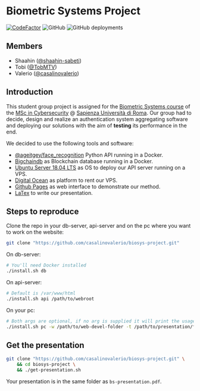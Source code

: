 # Biometric Systems Project

[![CodeFactor](https://www.codefactor.io/repository/github/casalinovalerio/biosys-project/badge)](https://www.codefactor.io/repository/github/casalinovalerio/biosys-project)
![GitHub](https://img.shields.io/github/license/casalinovalerio/biosys-project)
![GitHub deployments](https://img.shields.io/github/deployments/casalinovalerio/biosys-project/github-pages?label=gh-pages)

## Members

- Shaahin ([@shaahin-sabeti](https://github.com/shaahin-sabeti))
- Tobi ([@TobMTV](https://github.com/TobMTV))
- Valerio ([@casalinovalerio](https://github.com/casalinovalerio))

## Introduction

This student group project is assigned for the [Biometric Systems course](https://sites.google.com/a/di.uniroma1.it/biometric-systems/) of the [MSc in Cybersecurity](https://cybersecurity.uniroma1.it/home) @ [Sapienza Università di Roma](https://www.uniroma1.it/en/). Our group had to decide, design and realize an authentication system aggregating software and deploying our solutions with the aim of **testing** its performance in the end.

We decided to use the following tools and software:

* [@ageitgey/face_recognition](https://github.com/ageitgey/face_recognition) Python API running in a Docker.
* [Bigchaindb](https://bigchaindb.com) as Blockchain database running in a Docker.
* [Ubuntu Server 18.04 LTS](https://ubuntu.com/download/server) as OS to deploy our API server running on a VPS.
* [Digital Ocean](https://www.digitalocean.com/) as platform to rent our VPS.
* [Github Pages](https://pages.github.com) as web interface to demonstrate our method.
* [LaTex](https://www.latex-project.org/) to write our presentation.

## Steps to reproduce

Clone the repo in your db-server, api-server and on the pc where you want to work on the website:

```bash
git clone "https://github.com/casalinovalerio/biosys-project.git"
```

On db-server:

```bash
# You'll need Docker installed
./install.sh db
```

On api-server:

```bash
# Default is /var/www/html
./install.sh api /path/to/webroot
```

On your pc:

```bash
# Both args are optional, if no arg is supplied it will print the usage
./install.sh pc -w /path/to/web-devel-folder -t /path/to/presentation/folder
```

## Get the presentation

```bash
git clone "https://github.com/casalinovalerio/biosys-project.git" \
	&& cd biosys-project \
	&& ./get-presentation.sh
```

Your presentation is in the same folder as `bs-presentation.pdf`.
